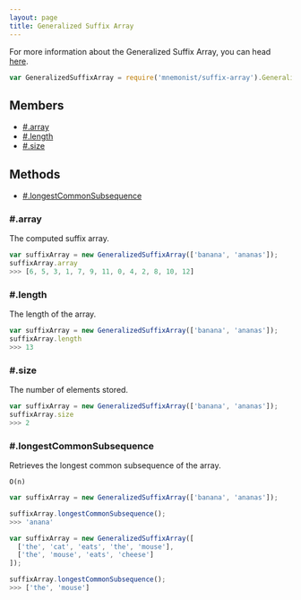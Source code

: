 ```yaml
---
layout: page
title: Generalized Suffix Array
---
```


For more information about the Generalized Suffix Array, you can head [here](https://en.wikipedia.org/wiki/Suffix_array).

```js
var GeneralizedSuffixArray = require('mnemonist/suffix-array').GeneralizedSuffixArray;
```

## Members

* [#.array](#array)
* [#.length](#length)
* [#.size](#size)

## Methods

* [#.longestCommonSubsequence](#longestcommonesubsequence)

### #.array

The computed suffix array.

```js
var suffixArray = new GeneralizedSuffixArray(['banana', 'ananas']);
suffixArray.array
>>> [6, 5, 3, 1, 7, 9, 11, 0, 4, 2, 8, 10, 12]
```

### #.length

The length of the array.

```js
var suffixArray = new GeneralizedSuffixArray(['banana', 'ananas']);
suffixArray.length
>>> 13
```

### #.size

The number of elements stored.

```js
var suffixArray = new GeneralizedSuffixArray(['banana', 'ananas']);
suffixArray.size
>>> 2
```

### #.longestCommonSubsequence

Retrieves the longest common subsequence of the array.

`O(n)`

```js
var suffixArray = new GeneralizedSuffixArray(['banana', 'ananas']);

suffixArray.longestCommonSubsequence();
>>> 'anana'

var suffixArray = new GeneralizedSuffixArray([
  ['the', 'cat', 'eats', 'the', 'mouse'],
  ['the', 'mouse', 'eats', 'cheese']
]);

suffixArray.longestCommonSubsequence();
>>> ['the', 'mouse']
```
